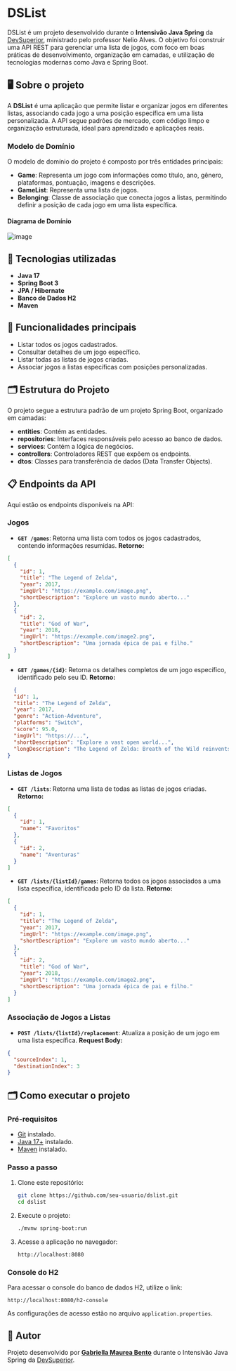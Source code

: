 # DSList

DSList é um projeto desenvolvido durante o **Intensivão Java Spring** da [DevSuperior](https://devsuperior.com.br/), ministrado pelo professor Nelio Alves. O objetivo foi construir uma API REST para gerenciar uma lista de jogos, com foco em boas práticas de desenvolvimento, organização em camadas, e utilização de tecnologias modernas como Java e Spring Boot.  

## 🖥️ Sobre o projeto  

A **DSList** é uma aplicação que permite listar e organizar jogos em diferentes listas, associando cada jogo a uma posição específica em uma lista personalizada. A API segue padrões de mercado, com código limpo e organização estruturada, ideal para aprendizado e aplicações reais.  

### Modelo de Domínio  

O modelo de domínio do projeto é composto por três entidades principais:  

- **Game**: Representa um jogo com informações como título, ano, gênero, plataformas, pontuação, imagens e descrições.  
- **GameList**: Representa uma lista de jogos.  
- **Belonging**: Classe de associação que conecta jogos a listas, permitindo definir a posição de cada jogo em uma lista específica.  

#### Diagrama de Domínio  

![image](https://github.com/user-attachments/assets/0d5006de-2a95-4e3d-bddc-9b470e880651)


## 🚀 Tecnologias utilizadas  

- **Java 17**  
- **Spring Boot 3**  
- **JPA / Hibernate**  
- **Banco de Dados H2** 
- **Maven**  

## 🔧 Funcionalidades principais  

- Listar todos os jogos cadastrados.  
- Consultar detalhes de um jogo específico.  
- Listar todas as listas de jogos criadas.  
- Associar jogos a listas específicas com posições personalizadas.  

## 🗂️ Estrutura do Projeto  

O projeto segue a estrutura padrão de um projeto Spring Boot, organizado em camadas:  

- **entities**: Contém as entidades. 
- **repositories**: Interfaces responsáveis pelo acesso ao banco de dados.  
- **services**: Contém a lógica de negócios.  
- **controllers**: Controladores REST que expõem os endpoints.  
- **dtos**: Classes para transferência de dados (Data Transfer Objects).  

## 📋 Endpoints da API  

Aqui estão os endpoints disponíveis na API:  

### Jogos  
- **`GET /games`**: Retorna uma lista com todos os jogos cadastrados, contendo informações resumidas.
**Retorno:**
```json
[
  {
    "id": 1,
    "title": "The Legend of Zelda",
    "year": 2017,
    "imgUrl": "https://example.com/image.png",
    "shortDescription": "Explore um vasto mundo aberto..."
  },
  {
    "id": 2,
    "title": "God of War",
    "year": 2018,
    "imgUrl": "https://example.com/image2.png",
    "shortDescription": "Uma jornada épica de pai e filho."
  }
]

```
- **`GET /games/{id}`**: Retorna os detalhes completos de um jogo específico, identificado pelo seu ID.
**Retorno:**
``` json
  {
  "id": 1,
  "title": "The Legend of Zelda",
  "year": 2017,
  "genre": "Action-Adventure",
  "platforms": "Switch",
  "score": 95.0,
  "imgUrl": "https://...",
  "shortDescription": "Explore a vast open world...",
  "longDescription": "The Legend of Zelda: Breath of the Wild reinvents the series with its vast open-world gameplay."
}
```
### Listas de Jogos  
- **`GET /lists`**: Retorna uma lista de todas as listas de jogos criadas.
**Retorno:**
``` json
[
  {
    "id": 1,
    "name": "Favoritos"
  },
  {
    "id": 2,
    "name": "Aventuras"
  }
]
```
- **`GET /lists/{listId}/games`**: Retorna todos os jogos associados a uma lista específica, identificada pelo ID da lista.
**Retorno:**
```json
[
  {
    "id": 1,
    "title": "The Legend of Zelda",
    "year": 2017,
    "imgUrl": "https://example.com/image.png",
    "shortDescription": "Explore um vasto mundo aberto..."
  },
  {
    "id": 2,
    "title": "God of War",
    "year": 2018,
    "imgUrl": "https://example.com/image2.png",
    "shortDescription": "Uma jornada épica de pai e filho."
  }
]

```
  
### Associação de Jogos a Listas
- **`POST /lists/{listId}/replacement`**: Atualiza a posição de um jogo em uma lista específica.
**Request Body:**
```json
{
  "sourceIndex": 1,
  "destinationIndex": 3
}
```
## 🗂️ Como executar o projeto  

### Pré-requisitos  

- [Git](https://git-scm.com) instalado.  
- [Java 17+](https://www.oracle.com/java/technologies/javase-jdk17-downloads.html) instalado.  
- [Maven](https://maven.apache.org/) instalado.  

### Passo a passo  

1. Clone este repositório:  
   ```bash  
   git clone https://github.com/seu-usuario/dslist.git  
   cd dslist  
   ```  

2. Execute o projeto:  
   ```bash  
   ./mvnw spring-boot:run  
   ```  

3. Acesse a aplicação no navegador:  
   ```
   http://localhost:8080  
   ```  

### Console do H2  

Para acessar o console do banco de dados H2, utilize o link:  
```
http://localhost:8080/h2-console  
```  
As configurações de acesso estão no arquivo `application.properties`.  

## 🌟 Autor  

Projeto desenvolvido por **[Gabriella Maurea Bento](https://www.linkedin.com/in/gabriella-maurea-bento)** durante o Intensivão Java Spring da [DevSuperior](https://devsuperior.com.br/).  
